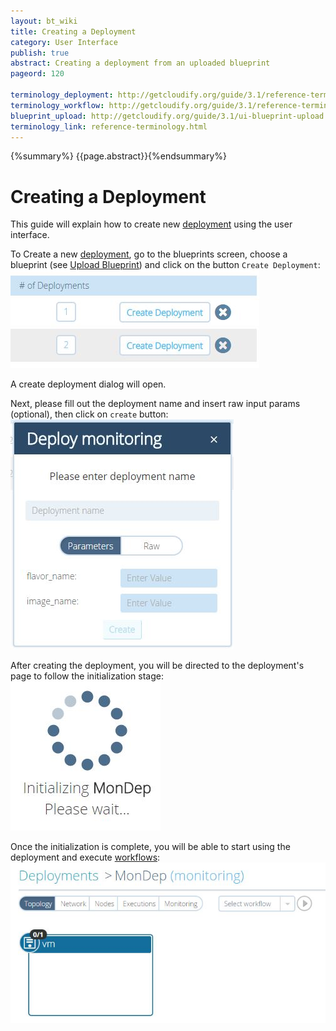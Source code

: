 ```yaml
---
layout: bt_wiki
title: Creating a Deployment
category: User Interface
publish: true
abstract: Creating a deployment from an uploaded blueprint
pageord: 120

terminology_deployment: http://getcloudify.org/guide/3.1/reference-terminology.html#deployment
terminology_workflow: http://getcloudify.org/guide/3.1/reference-terminology.html#workflow
blueprint_upload: http://getcloudify.org/guide/3.1/ui-blueprint-upload.html
terminology_link: reference-terminology.html
---
```

{%summary%} {{page.abstract}}{%endsummary%}

# Creating a Deployment

This guide will explain how to create new [deployment]({{page.terminology_deployment}}) using the user interface.<br/>

To Create a new [deployment]({{page.terminology_deployment}}), go to the blueprints screen, choose a blueprint (see [Upload Blueprint]({{page.blueprint_upload}})) and click on the button `Create Deployment`:<br/>
![Create deployment button](/guide/images/ui/ui-create-deployment.jpg)

A create deployment dialog will open.<br/>

Next, please fill out the deployment name and insert raw input params (optional), then click on `create` button:<br/>
![Create deployment box](/guide/images/ui/ui-create-deployment-box.jpg)

After creating the deployment, you will be directed to the deployment's page to follow the initialization stage:<br/>
![Deployment initialize](/guide/images/ui/ui-initialize-deployment.jpg)

Once the initialization is complete, you will be able to start using the deployment and execute [workflows]({{page.terminology_workflow}}):<br/>
![Deployment ready to use](/guide/images/ui/ui-deployment-ready.jpg)
